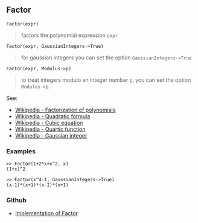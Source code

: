 ## Factor 

```
Factor(expr)
```

> factors the polynomial expression `expr`

```
Factor(expr, GaussianIntegers->True)
```

> for gaussian integers you can set the option `GaussianIntegers->True`

```
Factor(expr, Modulus->p)
```

> to treat integers modulo an integer number `p`, you can set the option `Modulus->p`.

See: 
* [Wikipedia - Factorization of polynomials](https://en.wikipedia.org/wiki/Factorization_of_polynomials)
* [Wikipedia - Quadratic formula](https://en.wikipedia.org/wiki/Quadratic_formula)
* [Wikipedia - Cubic equation](https://en.wikipedia.org/wiki/Cubic_equation)
* [Wikipedia - Quartic function](https://en.wikipedia.org/wiki/Quartic_function)
* [Wikipedia - Gaussian integer](https://en.wikipedia.org/wiki/Gaussian_integer) 

### Examples

```
>> Factor(1+2*x+x^2, x)
(1+x)^2

>> Factor(x^4-1, GaussianIntegers->True)
(x-1)*(x+1)*(x-I)*(x+I)
```

### Github

* [Implementation of Factor](https://github.com/axkr/symja_android_library/blob/master/symja_android_library/matheclipse-core/src/main/java/org/matheclipse/core/builtin/Algebra.java#L1947) 
